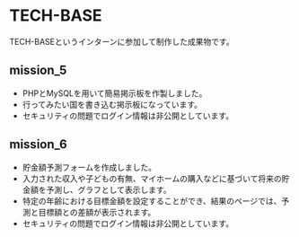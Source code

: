 # TECH-BASE
TECH-BASEというインターンに参加して制作した成果物です。

## mission_5
- PHPとMySQLを用いて簡易掲示板を作製しました。
- 行ってみたい国を書き込む掲示板になっています。
- セキュリティの問題でログイン情報は非公開としています。

## mission_6
- 貯金額予測フォームを作成しました。
- 入力された収入や子どもの有無、マイホームの購入などに基づいて将来の貯金額を予測し、グラフとして表示します。
- 特定の年齢における目標金額を設定することができ、結果のページでは、予測と目標額との差額が表示されます。
- セキュリティの問題でログイン情報は非公開としています。
